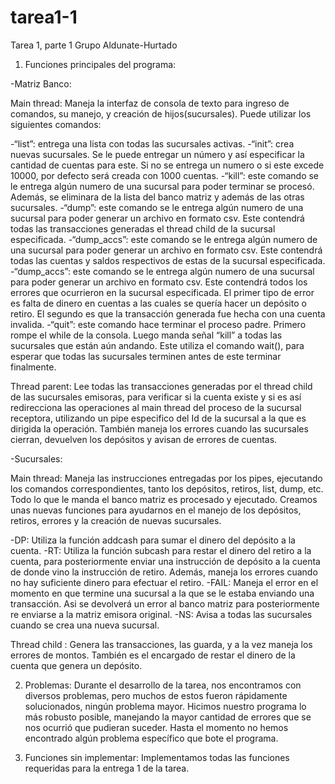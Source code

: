 # tarea1-1
Tarea 1, parte 1
Grupo Aldunate-Hurtado

1. Funciones principales del programa:

-Matriz Banco:

Main thread: Maneja la interfaz de consola de texto para ingreso de comandos, su manejo, y creación de hijos(sucursales). Puede utilizar los siguientes comandos:

-“list”: entrega una lista con todas las sucursales activas.
-“init”: crea nuevas sucursales. Se le puede entregar un número y así especificar la cantidad de cuentas para este. Si no se entrega un numero o si este excede 10000, por defecto será creada con 1000 cuentas.
-“kill”: este comando se le entrega algún numero de una sucursal para poder terminar se procesó. Además, se eliminara de la lista del banco matriz y además de las otras sucursales.
-“dump”: este comando se le entrega algún numero de una sucursal para poder generar un archivo en formato csv. Este contendrá todas las transacciones generadas el thread child de la sucursal especificada.
-“dump_accs”: este comando se le entrega algún numero de una sucursal para poder generar un archivo en formato csv. Este contendrá todas las cuentas y saldos respectivos de estas de la sucursal especificada.
-“dump_accs”: este comando se le entrega algún numero de una sucursal para poder generar un archivo en formato csv. Este contendrá todos los errores que ocurrieron en la sucursal especificada. El primer tipo de error es falta de dinero en cuentas a las cuales se quería hacer un depósito o retiro. El segundo es que la transacción generada fue hecha con una cuenta invalida.
-“quit”: este comando hace terminar el proceso padre. Primero rompe el while de la consola. Luego manda señal “kill” a todas las sucursales que están aún andando. Este utiliza el comando wait(), para esperar que todas las sucursales terminen antes de este terminar finalmente.

Thread parent: Lee todas las transacciones generadas por el thread child de las sucursales emisoras, para verificar si la cuenta existe y si es así redirecciona las operaciones al main thread del proceso de la sucursal receptora, utilizando un pipe especifico del Id de la sucursal a la que es dirigida la operación. También maneja los errores cuando las sucursales cierran, devuelven los depósitos y avisan de errores de cuentas.

-Sucursales:

Main thread: Maneja las instrucciones entregadas por los pipes, ejecutando los comandos correspondientes, tanto los depósitos, retiros, list, dump, etc. Todo lo que le manda el banco matriz es procesado y ejecutado. Creamos unas nuevas funciones para ayudarnos en el manejo de los depósitos, retiros, errores y la creación de nuevas sucursales.

-DP: Utiliza la función addcash para sumar el dinero del depósito a la cuenta.
-RT: Utiliza la función subcash para restar el dinero del retiro a la cuenta, para posteriormente enviar una instrucción de depósito a la cuenta de donde vino la instrucción de retiro. Además, maneja los errores cuando no hay suficiente dinero para efectuar el retiro.
-FAIL: Maneja el error en el momento en que termine una sucursal a la que se le estaba enviando una transacción. Asi se devolverá un error al banco matriz para posteriormente re enviarse a la matriz emisora original.
-NS: Avisa a todas las sucursales cuando se crea una nueva sucursal.

Thread child : Genera las transacciones,  las guarda, y a la vez maneja los errores de montos. También es el encargado de restar el dinero de la cuenta que genera un depósito. 

2. Problemas:
Durante el desarrollo de la tarea, nos encontramos con diversos problemas, pero muchos de estos fueron rápidamente solucionados, ningún problema mayor. Hicimos nuestro programa lo más robusto posible, manejando la mayor cantidad de errores que se nos ocurrió que pudieran suceder. Hasta el momento no hemos encontrado algún problema específico que bote el programa.

3. Funciones sin implementar:
Implementamos todas las funciones requeridas para la entrega 1 de la tarea.
